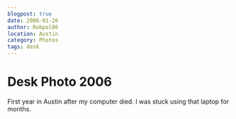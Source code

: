 ```yaml
---
blogpost: true
date: 2006-01-26
author: Robpol86
location: Austin
category: Photos
tags: desk
---
```


# Desk Photo 2006

First year in Austin after my computer died. I was stuck using that laptop for months.

```{imgur-image} 9llbz
```
